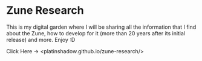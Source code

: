 # Zune Research

This is my digital garden where I will be sharing all the information that I find about the Zune, how to develop for it (more than 20 years after its initial release) and more. Enjoy :D

Click Here -> <platinshadow.github.io/zune-research/>
